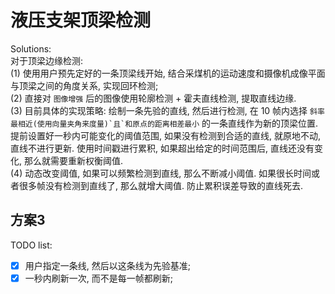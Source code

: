 # 液压支架顶梁检测    

Solutions:    
对于顶梁边缘检测:    
(1) 使用用户预先定好的一条顶梁线开始, 结合采煤机的运动速度和摄像机成像平面与顶梁之间的角度关系, 实现回环检测;     
(2) 直接对 ``图像增强`` 后的图像使用轮廓检测 + 霍夫直线检测, 提取直线边缘.     
(3) 目前具体的实现策略: 绘制一条先验的直线, 然后进行检测, 在 10 帧内选择 ``斜率最相近(使用向量夹角来度量)`且`和原点的距离相差最小`` 的一条直线作为新的顶梁位置.    
提前设置好一秒内可能变化的阈值范围, 如果没有检测到合适的直线, 就原地不动, 直线不进行更新. 使用时间戳进行累积, 如果超出给定的时间范围后, 直线还没有变化, 那么就需要重新权衡阈值.   
(4) 动态改变阈值, 如果可以频繁检测到直线, 那么不断减小阈值. 如果很长时间或者很多帧没有检测到直线了, 那么就增大阈值. 防止累积误差导致的直线死去.   

## 方案3   
TODO list:    
- [x] 用户指定一条线, 然后以这条线为先验基准;   
- [x] 一秒内刷新一次, 而不是每一帧都刷新;   
